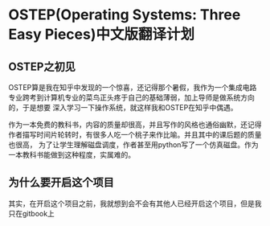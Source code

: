 # OSTEP(Operating Systems: Three Easy Pieces)中文版翻译计划
## OSTEP之初见
OSTEP算是我在知乎中发现的一个惊喜，还记得那个暑假，我作为一个集成电路专业跨考到计算机专业的菜鸟正头疼于自己的基础薄弱，加上导师是做系统方向的，于是想要
深入学习一下操作系统，就这样我和OSTEP在知乎中偶遇。

作为一本免费的教科书，内容的质量却很高，并且写作的风格也通俗幽默，还记得作者描写时间片轮转时，有很多人吃一个桃子来作比喻。并且其中的课后题的质量也很高，
为了让学生理解磁盘调度，作者甚至用python写了一个仿真磁盘。作为一本教科书能做到这种程度，实属难的。

## 为什么要开启这个项目
其实，在开启这个项目之前，我就想到会不会有其他人已经开启这个项目，但是我只在gitbook上
